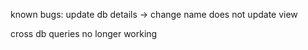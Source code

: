 known bugs:
update db details -> change name does not update view

cross db queries no longer working
